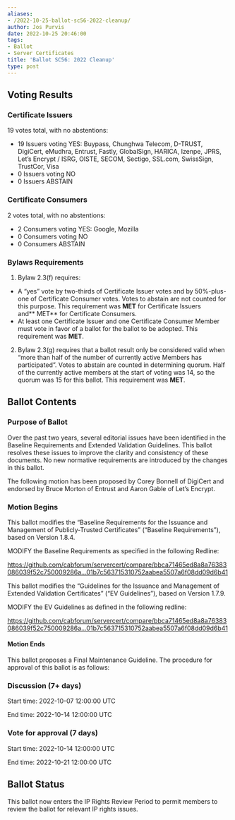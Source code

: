 ```yaml
---
aliases:
- /2022-10-25-ballot-sc56-2022-cleanup/
author: Jos Purvis
date: 2022-10-25 20:46:00
tags:
- Ballot
- Server Certificates
title: 'Ballot SC56: 2022 Cleanup'
type: post
---
```


## Voting Results 

### Certificate Issuers 

19 votes total, with no abstentions:

- 19 Issuers voting YES: Buypass, Chunghwa Telecom, D-TRUST, DigiCert, eMudhra, Entrust, Fastly, GlobalSign, HARICA, Izenpe, JPRS, Let’s Encrypt / ISRG, OISTE, SECOM, Sectigo, SSL.com, SwissSign, TrustCor, Visa
- 0 Issuers voting NO
- 0 Issuers ABSTAIN

### Certificate Consumers 

2 votes total, with no abstentions:

- 2 Consumers voting YES: Google, Mozilla
- 0 Consumers voting NO
- 0 Consumers ABSTAIN

### Bylaws Requirements 

1. Bylaw 2.3(f) requires:

- A “yes” vote by two-thirds of Certificate Issuer votes and by 50%-plus-one of Certificate Consumer votes. Votes to abstain are not counted for this purpose. This requirement was **MET** for Certificate Issuers and** MET** for Certificate Consumers.
- At least one Certificate Issuer and one Certificate Consumer Member must vote in favor of a ballot for the ballot to be adopted. This requirement was **MET**.

2. Bylaw 2.3(g) requires that a ballot result only be considered valid when “more than half of the number of currently active Members has participated”. Votes to abstain are counted in determining quorum. Half of the currently active members at the start of voting was 14, so the quorum was 15 for this ballot. This requirement was **MET**.

## Ballot Contents 

### Purpose of Ballot 

Over the past two years, several editorial issues have been identified in the Baseline Requirements and Extended Validation Guidelines. This ballot resolves these issues to improve the clarity and consistency of these documents. No new normative requirements are introduced by the changes in this ballot.

The following motion has been proposed by Corey Bonnell of DigiCert and endorsed by Bruce Morton of Entrust and Aaron Gable of Let’s Encrypt.

### Motion Begins 

This ballot modifies the “Baseline Requirements for the Issuance and Management of Publicly-Trusted Certificates” (“Baseline Requirements”), based on Version 1.8.4.

MODIFY the Baseline Requirements as specified in the following Redline:

https://github.com/cabforum/servercert/compare/bbca71465ed8a8a76383086039f52c750009286a…01b7c563715310752aabea5507a6f08dd09d6b41

This ballot modifies the “Guidelines for the Issuance and Management of Extended Validation Certificates” (“EV Guidelines”), based on Version 1.7.9.

MODIFY the EV Guidelines as defined in the following redline:

https://github.com/cabforum/servercert/compare/bbca71465ed8a8a76383086039f52c750009286a…01b7c563715310752aabea5507a6f08dd09d6b41

#### Motion Ends 

This ballot proposes a Final Maintenance Guideline. The procedure for approval of this ballot is as follows:

### Discussion (7+ days) 

Start time: 2022-10-07 12:00:00 UTC

End time: 2022-10-14 12:00:00 UTC

### Vote for approval (7 days) 

Start time: 2022-10-14 12:00:00 UTC

End time: 2022-10-21 12:00:00 UTC

## Ballot Status 

This ballot now enters the IP Rights Review Period to permit members to review the ballot for relevant IP rights issues.